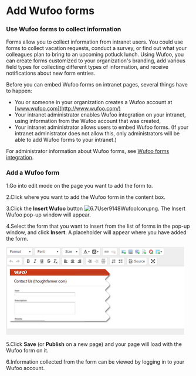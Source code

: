 # Add Wufoo forms



### Use Wufoo forms to collect information

Forms allow you to collect information from intranet users. You could use forms to collect vacation requests, conduct a survey, or find out what your colleagues plan to bring to an upcoming potluck lunch. Using Wufoo, you can create forms customized to your organization's branding, add various field types for collecting different types of information, and receive notifications about new form entries.  
  
Before you can embed Wufoo forms on intranet pages, several things have to happen:

* You or someone in your organization creates a Wufoo account at [www.wufoo.com](http://www.wufoo.com/)
* Your intranet administrator enables Wufoo integration on your intranet, using information from the Wufoo account that was created,
* Your intranet administrator allows users to embed Wufoo forms. \(If your intranet administrator does not allow this, only administrators will be able to add Wufoo forms to your intranet.\)

For administrator information about Wufoo forms, see [Wufoo forms integration](https://community.thoughtfarmer.com/content/105887).

### Add a Wufoo form

1.Go into edit mode on the page you want to add the form to.

2.Click where you want to add the Wufoo form in the content box.

3.Click the **Insert Wufoo** button ![6.7User9148WufooIcon.png](https://community.thoughtfarmer.com/imagethumb/160046730000/16099/600x600/False/6.7User9148WufooIcon.png). The Insert Wufoo pop-up window will appear.

4.Select the form that you want to insert from the list of forms in the pop-up window, and click **Insert**. A placeholder will appear where you have added the form.

![](../../../.gitbook/assets/3%20%2820%29.png)





5.Click **Save** \(or **Publish** on a new page\) and your page will load with the Wufoo form on it.

6.Information collected from the form can be viewed by logging in to your Wufoo account.

